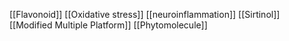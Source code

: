 [[Flavonoid]]
[[Oxidative stress]]
[[neuroinflammation]]
[[Sirtinol]]
[[Modified Multiple Platform]]
[[Phytomolecule]]
